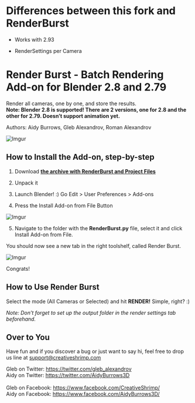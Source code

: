 # Differences between this fork and RenderBurst

* Works with 2.93

* RenderSettings per Camera

# Render Burst - Batch Rendering Add-on for Blender 2.8 and 2.79

Render all cameras, one by one, and store the results. <br />
**Note: Blender 2.8 is supported! There are 2 versions, one for 2.8 and the other for 2.79. Doesn’t support animation yet.**

Authors: Aidy Burrows, Gleb Alexandrov, Roman Alexandrov<br />

![Imgur](https://i.imgur.com/VoyEm7D.jpg)


## How to Install the Add-on, step-by-step

1. Download **[the archive with RenderBurst and Project Files](https://github.com/VertStretch/RenderBurst/archive/master.zip)**

2. Unpack it

3. Launch Blender! :) Go Edit > User Preferences > Add-ons

4. Press the Install Add-on from File Button

![Imgur](https://i.imgur.com/lzxrXq6.png)

5. Navigate to the folder with the **RenderBurst.py** file, select it and click Install Add-on from File.<br />

You should now see a new tab in the right toolshelf, called Render Burst. 

![Imgur](https://i.imgur.com/UwBMOlq.png)

Congrats!<br />


## How to Use Render Burst

Select the mode (All Cameras or Selected) and hit **RENDER!** Simple, right? :)

*Note: Don’t forget to set up the output folder in the render settings tab beforehand.*


## Over to You

Have fun and if you discover a bug or just want to say hi, feel free to drop us line at support@creativeshrimp.com

Gleb on Twitter: https://twitter.com/gleb_alexandrov <br />
Aidy on Twitter: https://twitter.com/AidyBurrows3D <br /> <br />
Gleb on Facebook: https://www.facebook.com/CreativeShrimp/ <br />
Aidy on Facebook: https://www.facebook.com/AidyBurrows3D/ <br />

